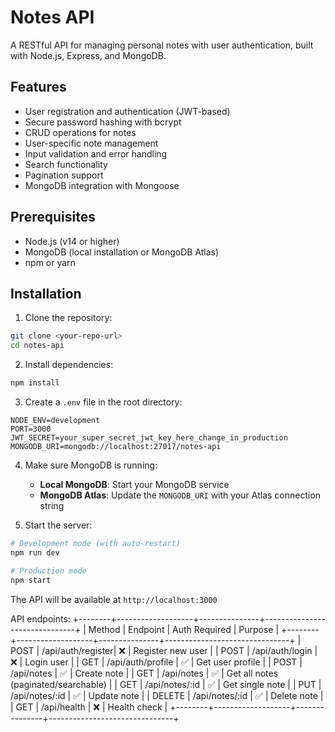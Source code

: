 # Notes API

A RESTful API for managing personal notes with user authentication, built with Node.js, Express, and MongoDB.

## Features

- User registration and authentication (JWT-based)
- Secure password hashing with bcrypt
- CRUD operations for notes
- User-specific note management
- Input validation and error handling
- Search functionality
- Pagination support
- MongoDB integration with Mongoose

## Prerequisites

- Node.js (v14 or higher)
- MongoDB (local installation or MongoDB Atlas)
- npm or yarn

## Installation

1. Clone the repository:
```bash
git clone <your-repo-url>
cd notes-api
```

2. Install dependencies:
```bash
npm install
```

3. Create a `.env` file in the root directory:
```env
NODE_ENV=development
PORT=3000
JWT_SECRET=your_super_secret_jwt_key_here_change_in_production
MONGODB_URI=mongodb://localhost:27017/notes-api
```

4. Make sure MongoDB is running:
   - **Local MongoDB**: Start your MongoDB service
   - **MongoDB Atlas**: Update the `MONGODB_URI` with your Atlas connection string

5. Start the server:
```bash
# Development mode (with auto-restart)
npm run dev

# Production mode
npm start
```

The API will be available at `http://localhost:3000`

API endpoints:
+--------+-------------------+---------------+-------------------------------+
| Method | Endpoint          | Auth Required | Purpose                       |
+--------+-------------------+---------------+-------------------------------+
| POST   | /api/auth/register|       ❌       | Register new user             |
| POST   | /api/auth/login   |       ❌       | Login user                    |
| GET    | /api/auth/profile |       ✅       | Get user profile              |
| POST   | /api/notes        |       ✅       | Create note                   |
| GET    | /api/notes        |       ✅       | Get all notes (paginated/searchable) |
| GET    | /api/notes/:id    |       ✅       | Get single note               |
| PUT    | /api/notes/:id    |       ✅       | Update note                   |
| DELETE | /api/notes/:id    |       ✅       | Delete note                   |
| GET    | /api/health       |       ❌       | Health check                  |
+--------+-------------------+---------------+-------------------------------+

